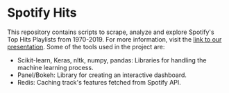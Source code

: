 # Spotify Hits
This repository contains scripts to scrape, analyze and explore Spotify's Top Hits Playlists from 1970-2019. For more information, visit the [link to our presentation](https://docs.google.com/presentation/d/1xonVy3oPGrYKhwXmArqurR4tDrUytpZrD3evxaHQSFw/edit?usp=sharing). 
Some of the tools used in the project are:
* Scikit-learn, Keras, nltk, numpy, pandas: Libraries for handling the machine learning process.
* Panel/Bokeh: Library for creating an interactive dashboard.
* Redis: Caching track's features fetched from Spotify API. 
